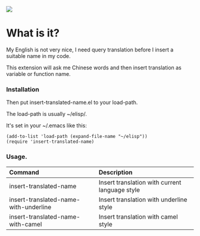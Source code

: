 <img src="./screenshot/color-rg.png">

# What is it?

My English is not very nice, I need query translation before I insert a suitable name in my code.

This extension will ask me Chinese words and then insert translation as variable or function name.

### Installation
Then put insert-translated-name.el to your load-path.

The load-path is usually ~/elisp/.

It's set in your ~/.emacs like this:

```Elisp
(add-to-list 'load-path (expand-file-name "~/elisp"))
(require 'insert-translated-name)
```

### Usage.

| Command                               | Description                                    |
| :--------                             | :----                                          |
| insert-translated-name                | Insert translation with current language style |
| insert-translated-name-with-underline | Insert translation with underline style        |
| insert-translated-name-with-camel     | Insert translation with camel style            |
